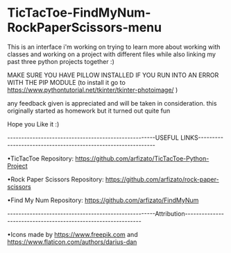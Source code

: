 # TicTacToe-FindMyNum-RockPaperScissors-menu
This is an interface i'm working on trying to learn more about working with classes and working on a project with different files while also linking my past three python projects together :) 

MAKE SURE YOU HAVE PILLOW INSTALLED IF YOU RUN INTO AN ERROR WITH THE PIP MODULE (to install it go to  https://www.pythontutorial.net/tkinter/tkinter-photoimage/ )

any feedback given is appreciated and will be taken in consideration. this originally started as homework but it turned out quite fun

Hope you Like it :) 

-----------------------------------------------------USEFUL LINKS--------------------------------------------------------------

•TicTacToe Repository: https://github.com/arfizato/TicTacToe-Python-Project

•Rock Paper Scissors Repository: https://github.com/arfizato/rock-paper-scissors

•Find My Num Repository: https://github.com/arfizato/FindMyNum

-----------------------------------------------------Attribution-------------------------------------------------------------- 

•Icons made by https://www.freepik.com and https://www.flaticon.com/authors/darius-dan
